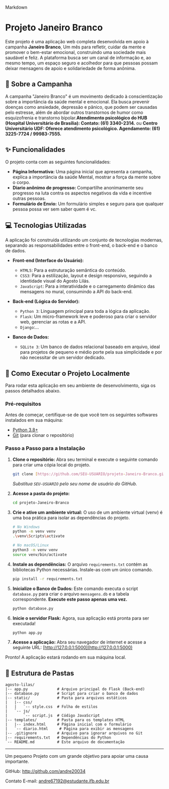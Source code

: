 Markdown


# Projeto Janeiro Branco


Este projeto é uma aplicação web completa desenvolvida em apoio à campanha **Janeiro Branco**, Um mês para refletir, cuidar da mente e promover o bem-estar emocional, construindo uma sociedade mais saudável e feliz. A plataforma busca ser um canal de informação e, ao mesmo tempo, um espaço seguro e acolhedor para que pessoas possam deixar mensagens de apoio e solidariedade de forma anônima.

## 📜 Sobre a Campanha

A campanha "Janeiro Branco" é um movimento dedicado à conscientização sobre a importância da saúde mental e emocional. Ela busca prevenir doenças como ansiedade, depressão e pânico, que podem ser causadas pelo estresse, além de abordar outros transtornos de humor como esquizofrenia e transtorno bipolar.**Atendimento psicológico do HUB (Hospital Universitário de Brasília): Contato: (61) 3340-2314.** ou **Centro Universitário UDF: Oferece atendimento psicológico. Agendamento: (61) 3225-7724 / 99983-7555.**

## ✨ Funcionalidades

O projeto conta com as seguintes funcionalidades:

* **Página Informativa:** Uma página inicial que apresenta a campanha, explica a importância da saúde Mental, mostrar a força da mente sobre o corpo.
* **Diario anônimo de progresso:** Compartilhe anonimamente seu progresso na luta contra os aspectos negativos da vida e incentive outras pessoas.
* **Formulário de Envio:** Um formulário simples e seguro para que qualquer pessoa possa ver sem saber quem é vc.

## 💻 Tecnologias Utilizadas

A aplicação foi construída utilizando um conjunto de tecnologias modernas, separando as responsabilidades entre o front-end, o back-end e o banco de dados.

* **Front-end (Interface do Usuário):**
    * `HTML5`: Para a estruturação semântica do conteúdo.
    * `CSS3`: Para a estilização, layout e design responsivo, seguindo a identidade visual do Agosto Lilás.
    * `JavaScript`: Para a interatividade e o carregamento dinâmico das mensagens no mural, consumindo a API do back-end.

* **Back-end (Lógica do Servidor):**
    * `Python 3`: Linguagem principal para toda a lógica da aplicação.
    * `Flask`: Um micro-framework leve e poderoso para criar o servidor web, gerenciar as rotas e a API.
    * `Django`:...

* **Banco de Dados:**
    * `SQLite 3`: Um banco de dados relacional baseado em arquivo, ideal para projetos de pequeno e médio porte pela sua simplicidade e por não necessitar de um servidor dedicado.

## 🚀 Como Executar o Projeto Localmente

Para rodar esta aplicação em seu ambiente de desenvolvimento, siga os passos detalhados abaixo.

### Pré-requisitos

Antes de começar, certifique-se de que você tem os seguintes softwares instalados em sua máquina:

* [Python 3.8+](https://www.python.org/downloads/)
* [Git](https://git-scm.com/) (para clonar o repositório)

### Passo a Passo para a Instalação

1.  **Clone o repositório:**
    Abra seu terminal e execute o seguinte comando para criar uma cópia local do projeto.
    ```bash
    git clone [https://github.com/SEU-USUARIO/projeto-Janeiro-Branco.git](https://github.com/SEU-USUARIO/projeto-Janeiro-Branco.git)
    ```
    *Substitua `SEU-USUARIO` pelo seu nome de usuário do GitHub.*

2.  **Acesse a pasta do projeto:**
    ```bash
    cd projeto-Janeiro-Branco
    ```

3.  **Crie e ative um ambiente virtual:**
    O uso de um ambiente virtual (venv) é uma boa prática para isolar as dependências do projeto.
    ```bash
    # No Windows
    python -m venv venv
    .\venv\Scripts\activate

    # No macOS/Linux
    python3 -m venv venv
    source venv/bin/activate
    ```

4.  **Instale as dependências:**
    O arquivo `requirements.txt` contém as bibliotecas Python necessárias. Instale-as com um único comando.
    ```bash
    pip install -r requirements.txt
    ```

5.  **Inicialize o Banco de Dados:**
    Este comando executa o script `database.py` para criar o arquivo `mensagens.db` e a tabela correspondente. **Execute este passo apenas uma vez.**
    ```bash
    python database.py
    ```

6.  **Inicie o servidor Flask:**
    Agora, sua aplicação está pronta para ser executada!
    ```bash
    python app.py
    ```

7.  **Acesse a aplicação:**
    Abra seu navegador de internet e acesse a seguinte URL:
    [http://127.0.0.1:5000](http://127.0.0.1:5000)

Pronto! A aplicação estará rodando em sua máquina local.

## 📂 Estrutura de Pastas

```
agosto-lilas/
|-- app.py             # Arquivo principal do Flask (Back-end)
|-- database.py        # Script para criar o banco de dados
|-- static/            # Pasta para arquivos estáticos
|   |-- css/
|   |   `-- style.css  # Folha de estilos
|   `-- js/
|       `-- script.js  # Código JavaScript
|-- templates/         # Pasta para os templates HTML
|   |-- index.html     # Página inicial com o formulário
|   `-- diario.html     # Página para exibir as mensagens
|-- .gitignore         # Arquivo para ignorar arquivos no Git
|-- requirements.txt   # Dependências do Python
`-- README.md          # Este arquivo de documentação
```

---
Um pequeno Projeto com um grande objetivo para apoiar uma causa importante.

GitHub: http://github.com/andre20034

Contato E-mail: andre67192@estudante.ifb.edu.br

